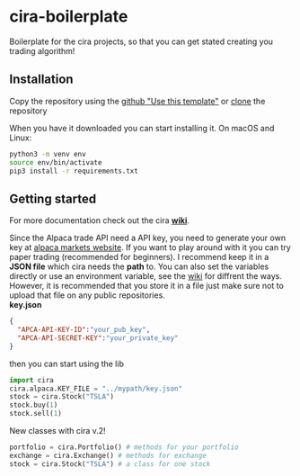 # cira-boilerplate
Boilerplate for the cira projects, so that you can get stated creating you trading algorithm!

## Installation

Copy the repository using the [github "Use this template"](https://github.com/cira-group/cira-boilerplate/generate) or [clone](git@github.com:cira-group/cira-boilerplate.git) the repository

When you have it downloaded you can start installing it.
On macOS and Linux:

```bash
python3 -m venv env
source env/bin/activate
pip3 install -r requirements.txt
```

## Getting started

For more documentation check out the cira **[wiki](https://github.com/AxelGard/cira/wiki)**.

Since the Alpaca trade API need a API key, you need to generate your own key at [alpaca markets website](https://app.alpaca.markets/signup). If you want to play around with it you can try paper trading (recommended for beginners). I recommend keep it in a **JSON file** which cira needs the **path** to.
You can also set the variables directly or use an environment variable, see the [wiki](https://github.com/AxelGard/cira/wiki/Storing-the-Alpaca-API-key) for diffrent the ways. However, it is recommended that you store it in a file just make sure not to upload that file on any public repositories. <br>
**key.json**
```json
{
  "APCA-API-KEY-ID":"your_pub_key",
  "APCA-API-SECRET-KEY":"your_private_key"
}
```

then you can start using the lib
```python
import cira
cira.alpaca.KEY_FILE = "../mypath/key.json"
stock = cira.Stock("TSLA")
stock.buy(1)
stock.sell(1)
```

New classes with cira v.2!
```python
portfolio = cira.Portfolio() # methods for your portfolio
exchange = cira.Exchange() # methods for exchange
stock = cira.Stock("TSLA") # a class for one stock
```
